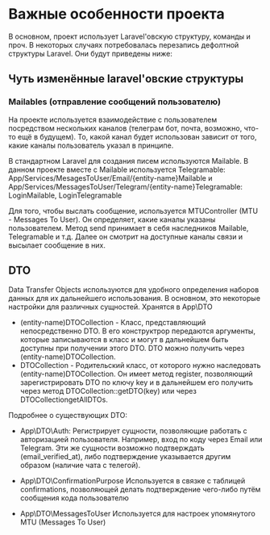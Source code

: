 # Важные особенности проекта

В основном, проект использует Laravel'овскую структуру, команды и проч.
В некоторых случаях потребовалась перезапись дефолтной структуры Laravel. Они будут приведены ниже:

## Чуть изменённые laravel'овские структуры

### Mailables (отправление сообщений пользователю)

На проекте используется взаимодействие с пользователем посредством нескольких каналов (телеграм бот, почта, возможно, что-то ещё в будущем). То, какой канал будет использован зависит от того, какие каналы пользователь указал в принципе.

В стандартном Laravel для создания писем используются Mailable.
В данном проекте вместе с Mailable используется Telegramable:
App/Services/MesagesToUser/Email/{entity-name}Mailable
и App/Services/MessagesToUser/Telegram/{entity-name}Telegramable: LoginMailable, LoginTelegramable

Для того, чтобы выслать сообщение, используется MTUController (MTU - Messages To User). Он определяет, какие каналы указаны пользователем. Метод send принимает в себя наследников Mailable, Telegramable и т.д. Далее он смотрит на доступные каналы связи и высылает сообщение в них.

## DTO

Data Transfer Objects используются для удобного определения наборов данных для их дальнейшего использования. В основном, это некоторые настройки для различных сущностей. Хранятся в App\DTO

- (entity-name)DTOCollection - Класс, представляющий непосредственно DTO. В его конструктрор передаются аргументы, которые записываются в класс и могут в дальнейшем быть доступны при получении этого DTO. DTO можно получить через (entity-name)DTOCollection.
- DTOCollection - Родительский класс, от которого нужно наследовать (entity-name)DTOCollection. Он имеет метод register, позволяющий зарегистрировать DTO по ключу key и в дальнейшем его получить через метод DTOCollection::getDTO(key) или через DTOCollectiongetAllDTOs.

Подробнее о существующих DTO:

- App\DTO\Auth:
Регистрирует сущности, позволяющие работать с авторизацией пользователя. Например, вход по коду через Email или Telegram. Эти же сущности возможно подтверждать (email_verified_at), либо подтверждение указывается другим образом (наличие чата с телегой).

- App\DTO\ConfirmationPurpose
Используется в связке с таблицей confirmations, позволяющей делать подтверждение чего-либо путём сообщения кода пользователю

- App\DTO\MessagesToUser
Используется для настроек упомянутого MTU (Messages To User)